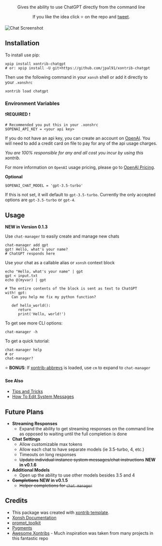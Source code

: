 <p align="center">
Gives the ability to use ChatGPT directly from the command line
</p>

<p align="center">
If you like the idea click ⭐ on the repo and <a href="https://twitter.com/intent/tweet?text=Nice%20xontrib%20for%20the%20xonsh%20shell!&url=https://github.com/jpal91/xontrib-chatgpt" target="_blank">tweet</a>.
</p>

![Chat Screenshot](assets/chatgpt_xonsh_v013.png)

## Installation

To install use pip:

```xsh
xpip install xontrib-chatgpt
# or: xpip install -U git+https://github.com/jpal91/xontrib-chatgpt
```

Then use the following command in your `xonsh` shell or add it directly to your `.xonshrc`

```xsh
xontrib load chatgpt
```

### Environment Variables

❗**REQUIRED** ❗
```xsh
# Recommended you put this in your .xonshrc
$OPENAI_API_KEY = <your api key>
```
If you do not have an api key, you can create an account on [OpenAI](https://openai.com/). You will need to add a credit card on file to pay for any of the api usage charges. 

*You are 100% responsible for any and all cost you incur by using this xontrib.* 

For more information on `OpenAI` usage pricing, please go to [OpenAI Pricing](https://openai.com/pricing).

**Optional**
```xsh
$OPENAI_CHAT_MODEL = 'gpt-3.5-turbo'
```
If this is not set, it will default to `gpt-3.5-turbo`. Currently the only accepted options are `gpt-3.5-turbo` or `gpt-4`.

## Usage

**NEW in Version 0.1.3**

Use `chat-manager` to easily create and manage new chats

```xsh
chat-manager add gpt
gpt! Hello, what's your name?
# ChatGPT responds here
```

Use your chat as a callable alias or `xonsh` context block

```xsh
echo "Hello, what's your name" | gpt
gpt < input.txt
echo @(myvar) | gpt

# The entire contents of the block is sent as text to ChatGPT
with! gpt:
   Can you help me fix my python function?

   def hello_world():
      return
      print('Hello, world!')
```

To get see more CLI options:

```xsh
chat-manager -h
```

To get a quick tutorial:

```xsh
chat-manager help
# or
chat-manager?
```

⭐ **BONUS**: If [xontrib-abbrevs](https://github.com/xonsh/xontrib-abbrevs) is loaded, use `cm` to expand to `chat-manager`

#### See Also
- [Tips and Tricks](/docs/tips_and_tricks.md)
- [How To Edit System Messages](/docs/edit_sys_messages.md)

## Future Plans
- **Streaming Responses**
   - Expand the ability to get streaming responses on the command line as opposed to waiting until the full completion is done
- **Chat Settings**
   - Allow customizable max tokens
   - Allow each chat to have separate models (ie 3.5-turbo, 4, etc.)
   - Timeouts on long responses
   - ~~Update individual instance system messages/chat instructions~~ **NEW in v0.1.6**
- **Additional Models**
   - Open up the ability to use other models besides 3.5 and 4
- ~~**Completions**~~ **NEW in v0.1.5**
   - ~~Helper completions for `chat-manager`~~


## Credits

- This package was created with [xontrib template](https://github.com/xonsh/xontrib-template).
- [Xonsh Documentation](https://xon.sh/contents.html)
- [prompt_toolkit](https://python-prompt-toolkit.readthedocs.io/)
- [Pygments](https://pygments.org/docs/)
- [Awesome Xontribs](https://github.com/xonsh/awesome-xontribs) - Much inspiration was taken from many projects in this fantastic repo

